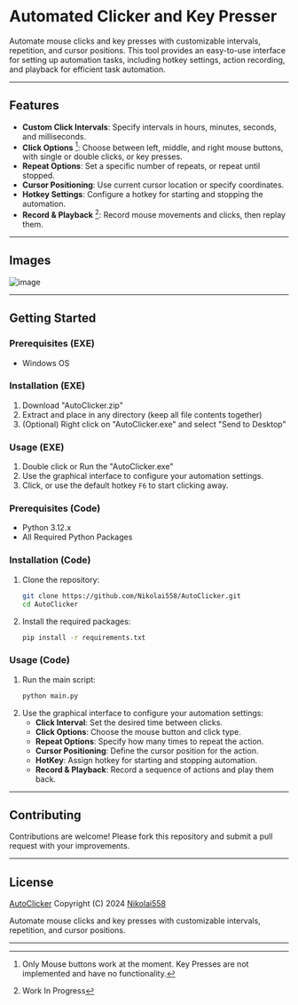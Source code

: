 # Automated Clicker and Key Presser

Automate mouse clicks and key presses with customizable intervals, repetition, and cursor positions.
This tool provides an easy-to-use interface for setting up automation tasks, including hotkey settings, 
action recording, and playback for efficient task automation.

---

## Features

- **Custom Click Intervals**: Specify intervals in hours, minutes, seconds, and milliseconds.
- **Click Options** [^2]: Choose between left, middle, and right mouse buttons, with single or double clicks, or key presses.
- **Repeat Options**: Set a specific number of repeats, or repeat until stopped.
- **Cursor Positioning**: Use current cursor location or specify coordinates.
- **Hotkey Settings**: Configure a hotkey for starting and stopping the automation.
- **Record & Playback** [^1]: Record mouse movements and clicks, then replay them.

---

## Images
![image](https://github.com/user-attachments/assets/c4e4c57f-5bf2-476f-aa71-37e29b33c23b)

---

## Getting Started

### Prerequisites (EXE)
- Windows OS

### Installation (EXE)
1) Download "AutoClicker.zip"
2) Extract and place in any directory (keep all file contents together)
3) (Optional) Right click on "AutoClicker.exe" and select "Send to Desktop"

### Usage (EXE)
1) Double click or Run the "AutoClicker.exe"
2) Use the graphical interface to configure your automation settings.
3) Click, or use the default hotkey `F6` to start clicking away.

### Prerequisites (Code)
- Python 3.12.x
- All Required Python Packages

### Installation (Code)
1) Clone the repository:
    ```bash
    git clone https://github.com/Nikolai558/AutoClicker.git
    cd AutoClicker
    ```
2) Install the required packages:
    ```bash
    pip install -r requirements.txt
    ```

### Usage (Code)
1) Run the main script:
    ```bash
    python main.py
    ```
2) Use the graphical interface to configure your automation settings:
   - **Click Interval**: Set the desired time between clicks.
   - **Click Options**: Choose the mouse button and click type.
   - **Repeat Options**: Specify how many times to repeat the action.
   - **Cursor Positioning**: Define the cursor position for the action.
   - **HotKey**: Assign hotkey for starting and stopping automation.
   - **Record & Playback**: Record a sequence of actions and play them back.

---

## Contributing
Contributions are welcome! Please fork this repository and submit a pull request with your improvements.

---

## License

[AutoClicker](https://github.com/Nikolai558/AutoClicker) Copyright (C) 2024 [Nikolai558](https://github.com/Nikolai558)

Automate mouse clicks and key presses with customizable intervals, repetition, and cursor positions.

---

[^1]: Work In Progress
[^2]: Only Mouse buttons work at the moment. Key Presses are not implemented and have no functionality.

